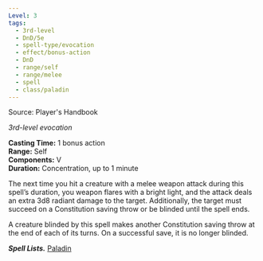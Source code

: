```yaml
---
Level: 3
tags:
  - 3rd-level
  - DnD/5e
  - spell-type/evocation
  - effect/bonus-action
  - DnD
  - range/self
  - range/melee
  - spell
  - class/paladin
---
```

Source: Player's Handbook

_3rd-level evocation_

**Casting Time:** 1 bonus action  
**Range:** Self  
**Components:** V  
**Duration:** Concentration, up to 1 minute

The next time you hit a creature with a melee weapon attack during this spell’s duration, you weapon flares with a bright light, and the attack deals an extra 3d8 radiant damage to the target. Additionally, the target must succeed on a Constitution saving throw or be blinded until the spell ends.

A creature blinded by this spell makes another Constitution saving throw at the end of each of its turns. On a successful save, it is no longer blinded.

**_Spell Lists._** [Paladin](http://dnd5e.wikidot.com/spells:paladin)